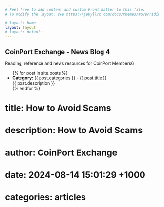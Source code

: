 ```yaml
---
# Feel free to add content and custom Front Matter to this file.
# To modify the layout, see https://jekyllrb.com/docs/themes/#overriding-theme-defaults

# layout: home
layout: layout
# layout: default
---
```

## CoinPort Exchange - News Blog 4

<link rel="stylesheet" href="{{ "/style.css?v=" | append: site.github.build_revision | relative_url }}" />

Reading, reference and news resources for CoinPort Members6

<ul>
  {% for post in site.posts %}
    <li>
      <b>Category: </b>{{ post.categories }} - 
      <a href="{{ post.url }}">{{ post.title }}</a><br>
      {{ post.description }}<br>
    </li>
  {% endfor %}
</ul>


# title:  How to Avoid Scams
# description: How to Avoid Scams
# author: CoinPort Exchange
# date:   2024-08-14 15:01:29 +1000
# categories: articles
